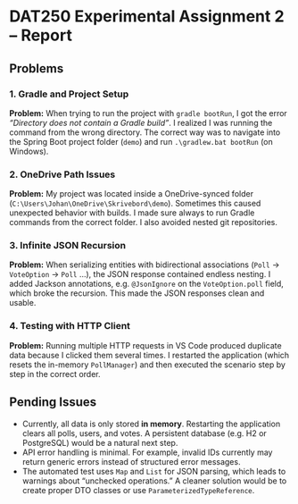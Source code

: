 # DAT250 Experimental Assignment 2 – Report

## Problems

### 1. Gradle and Project Setup
**Problem:** When trying to run the project with `gradle bootRun`, I got the error *“Directory does not contain a Gradle build”*. I realized I was running the command from the wrong directory. The correct way was to navigate into the Spring Boot project folder (`demo`) and run `.\gradlew.bat bootRun` (on Windows).  

### 2. OneDrive Path Issues
**Problem:** My project was located inside a OneDrive-synced folder (`C:\Users\Johan\OneDrive\Skrivebord\demo`). Sometimes this caused unexpected behavior with builds. I made sure always to run Gradle commands from the correct folder. I also avoided nested git repositories.

### 3. Infinite JSON Recursion
**Problem:** When serializing entities with bidirectional associations (`Poll` → `VoteOption` → `Poll` …), the JSON response contained endless nesting. I added Jackson annotations, e.g. `@JsonIgnore` on the `VoteOption.poll` field, which broke the recursion. This made the JSON responses clean and usable.

### 4. Testing with HTTP Client
**Problem:** Running multiple HTTP requests in VS Code produced duplicate data because I clicked them several times. I restarted the application (which resets the in-memory `PollManager`) and then executed the scenario step by step in the correct order.


## Pending Issues
- Currently, all data is only stored **in memory**. Restarting the application clears all polls, users, and votes. A persistent database (e.g. H2 or PostgreSQL) would be a natural next step.  
- API error handling is minimal. For example, invalid IDs currently may return generic errors instead of structured error messages.  
- The automated test uses `Map` and `List` for JSON parsing, which leads to warnings about “unchecked operations.” A cleaner solution would be to create proper DTO classes or use `ParameterizedTypeReference`.



